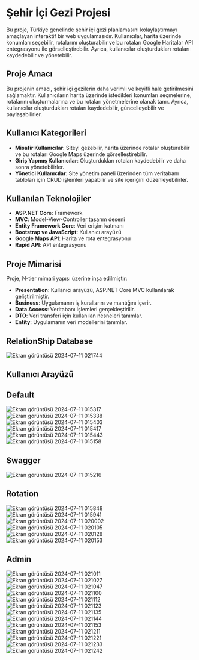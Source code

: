 # Şehir İçi Gezi Projesi

Bu proje, Türkiye genelinde şehir içi gezi planlamasını kolaylaştırmayı amaçlayan interaktif bir web uygulamasıdır. Kullanıcılar, harita üzerinde konumları seçebilir, rotalarını oluşturabilir ve bu rotaları Google Haritalar API entegrasyonu ile görselleştirebilir. Ayrıca, kullanıcılar oluşturdukları rotaları kaydedebilir ve yönetebilir.

## Proje Amacı

Bu projenin amacı, şehir içi gezilerin daha verimli ve keyifli hale getirilmesini sağlamaktır. Kullanıcıların harita üzerinde istedikleri konumları seçmelerine, rotalarını oluşturmalarına ve bu rotaları yönetmelerine olanak tanır. Ayrıca, kullanıcılar oluşturdukları rotaları kaydedebilir, güncelleyebilir ve paylaşabilirler.

## Kullanıcı Kategorileri

- **Misafir Kullanıcılar**: Siteyi gezebilir, harita üzerinde rotalar oluşturabilir ve bu rotaları Google Maps üzerinde görselleştirebilir.
- **Giriş Yapmış Kullanıcılar**: Oluşturdukları rotaları kaydedebilir ve daha sonra yönetebilirler.
- **Yönetici Kullanıcılar**: Site yönetim paneli üzerinden tüm veritabanı tabloları için CRUD işlemleri yapabilir ve site içeriğini düzenleyebilirler.

## Kullanılan Teknolojiler

- **ASP.NET Core**: Framework
- **MVC**: Model-View-Controller tasarım deseni
- **Entity Framework Core**: Veri erişim katmanı
- **Bootstrap ve JavaScript**: Kullanıcı arayüzü
- **Google Maps API**: Harita ve rota entegrasyonu
- **Rapid API**: API entegrasyonu

## Proje Mimarisi

Proje, N-tier mimari yapısı üzerine inşa edilmiştir:
- **Presentation**: Kullanıcı arayüzü, ASP.NET Core MVC kullanılarak geliştirilmiştir.
- **Business**: Uygulamanın iş kurallarını ve mantığını içerir.
- **Data Access**: Veritabanı işlemleri gerçekleştirilir.
- **DTO**: Veri transferi için kullanılan nesneleri tanımlar.
- **Entity**: Uygulamanın veri modellerini tanımlar.

## RelationShip Database
![Ekran görüntüsü 2024-07-11 021744](https://github.com/kkelesyusuf23/TravelProject/assets/148692615/0ff2858c-a557-490c-b42a-674e86137b7f)

## Kullanıcı Arayüzü

## Default
![Ekran görüntüsü 2024-07-11 015317](https://github.com/kkelesyusuf23/TravelProject/assets/148692615/3c54d2d5-8236-4420-9e8c-10989e721151)
![Ekran görüntüsü 2024-07-11 015338](https://github.com/kkelesyusuf23/TravelProject/assets/148692615/e02185fb-2799-4374-abd3-f7928be49263)
![Ekran görüntüsü 2024-07-11 015403](https://github.com/kkelesyusuf23/TravelProject/assets/148692615/455a4e5c-94a9-42e6-b160-86abe0465b37)
![Ekran görüntüsü 2024-07-11 015417](https://github.com/kkelesyusuf23/TravelProject/assets/148692615/ded93c20-9bae-4567-8c1b-d918193218ab)
![Ekran görüntüsü 2024-07-11 015443](https://github.com/kkelesyusuf23/TravelProject/assets/148692615/3266fae0-2b3f-4b59-9a34-5cb60525e852)
![Ekran görüntüsü 2024-07-11 015158](https://github.com/kkelesyusuf23/TravelProject/assets/148692615/03dbe6a7-241a-470a-a532-6cea4ef72f44)

## Swagger
![Ekran görüntüsü 2024-07-11 015216](https://github.com/kkelesyusuf23/TravelProject/assets/148692615/39b355c5-d05d-4737-99b4-f1162848344e)

## Rotation
![Ekran görüntüsü 2024-07-11 015848](https://github.com/kkelesyusuf23/TravelProject/assets/148692615/1eb06f56-a512-4473-b2ca-00ad94c01c4b)
![Ekran görüntüsü 2024-07-11 015941](https://github.com/kkelesyusuf23/TravelProject/assets/148692615/2cf01b72-b854-4724-8d05-f88d8224fe1d)
![Ekran görüntüsü 2024-07-11 020002](https://github.com/kkelesyusuf23/TravelProject/assets/148692615/c72b0ba5-7e6d-4f42-b222-5a4c184d7825)
![Ekran görüntüsü 2024-07-11 020105](https://github.com/kkelesyusuf23/TravelProject/assets/148692615/a078298b-cc61-4c86-8da6-4f0e9e9a7b28)
![Ekran görüntüsü 2024-07-11 020128](https://github.com/kkelesyusuf23/TravelProject/assets/148692615/e5bd21b2-c420-47fa-a76e-90b9c6198c14)
![Ekran görüntüsü 2024-07-11 020153](https://github.com/kkelesyusuf23/TravelProject/assets/148692615/f2c1a872-e484-4149-9e55-c9b49da35cf5)

## Admin
![Ekran görüntüsü 2024-07-11 021011](https://github.com/kkelesyusuf23/TravelProject/assets/148692615/293a5e58-04b0-4532-a079-b84a7f20efaa)
![Ekran görüntüsü 2024-07-11 021027](https://github.com/kkelesyusuf23/TravelProject/assets/148692615/38f48e96-89d0-4bd8-a689-5b00660de21e)
![Ekran görüntüsü 2024-07-11 021047](https://github.com/kkelesyusuf23/TravelProject/assets/148692615/c7bd7e70-3d92-4e97-993b-904e563a060a)
![Ekran görüntüsü 2024-07-11 021100](https://github.com/kkelesyusuf23/TravelProject/assets/148692615/40dc3d55-3200-4521-ad82-1a6c133412a4)
![Ekran görüntüsü 2024-07-11 021112](https://github.com/kkelesyusuf23/TravelProject/assets/148692615/592e110b-47dd-4c85-a1f6-e243d47a26af)
![Ekran görüntüsü 2024-07-11 021123](https://github.com/kkelesyusuf23/TravelProject/assets/148692615/633cff08-991d-45b0-9bc7-e7223328b6b5)
![Ekran görüntüsü 2024-07-11 021135](https://github.com/kkelesyusuf23/TravelProject/assets/148692615/e04f0fbc-7fb9-49be-a842-2df2ccce6fb2)
![Ekran görüntüsü 2024-07-11 021144](https://github.com/kkelesyusuf23/TravelProject/assets/148692615/2737829f-bb48-4bc1-8c31-cb29952f4d23)
![Ekran görüntüsü 2024-07-11 021153](https://github.com/kkelesyusuf23/TravelProject/assets/148692615/a524d06c-5333-40dc-94f3-4d096df87327)
![Ekran görüntüsü 2024-07-11 021211](https://github.com/kkelesyusuf23/TravelProject/assets/148692615/02bc2eab-9a74-49e8-941a-959d033281ea)
![Ekran görüntüsü 2024-07-11 021221](https://github.com/kkelesyusuf23/TravelProject/assets/148692615/86524cfd-9cc0-4646-b4e3-e3726aeee0c3)
![Ekran görüntüsü 2024-07-11 021233](https://github.com/kkelesyusuf23/TravelProject/assets/148692615/22916f43-e155-4d54-99de-2064b62f265f)
![Ekran görüntüsü 2024-07-11 021242](https://github.com/kkelesyusuf23/TravelProject/assets/148692615/3a54d224-7738-488c-8378-ad77c259c321)
